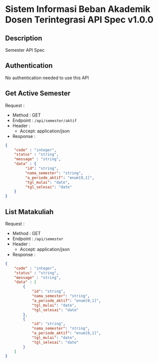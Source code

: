 # Sistem Informasi Beban Akademik Dosen Terintegrasi API Spec v1.0.0 

## Description
Semester API Spec

## Authentication
No authentication needed to use this API

## Get Active Semester
Request :
- Method : GET
- Endpoint : `/api/semester/aktif`
- Header :
    - Accept: application/json
- Response :

```json 
{
    "code" : "integer",
    "status" : "string",
    "message" : "string",
    "data" : {
         "id": "string",
         "nama_semester": "string",
         "a_periode_aktif": "enum[0,1]",
         "tgl_mulai": "date",
         "tgl_selesai": "date"
    }
}
```

## List Matakuliah
Request :
- Method : GET
- Endpoint : `/api/semester`
- Header :
    - Accept: application/json
- Response :

```json 
{
    "code" : "integer",
    "status" : "string",
    "message" : "string",
    "data" : [
        {
            "id": "string",
            "nama_semester": "string",
            "a_periode_aktif": "enum[0,1]",
            "tgl_mulai": "date",
            "tgl_selesai": "date"
        },
        {
            "id": "string",
            "nama_semester": "string",
            "a_periode_aktif": "enum[0,1]",
            "tgl_mulai": "date",
            "tgl_selesai": "date"
        }
    ]
}
```